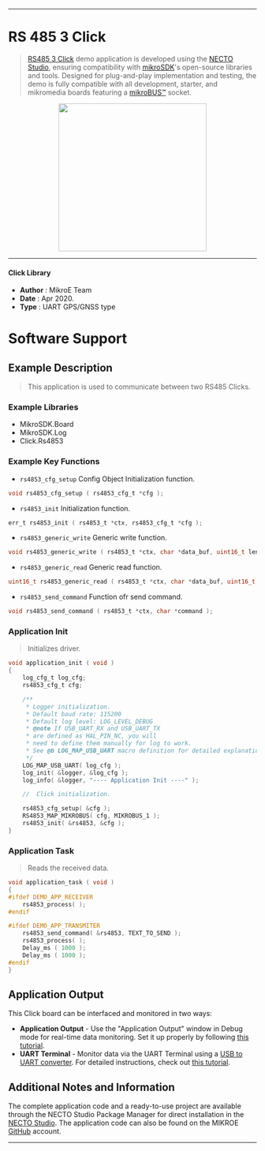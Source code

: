 
---
# RS 485 3 Click

> [RS485 3 Click](https://www.mikroe.com/?pid_product=MIKROE-2821) demo application is developed using
the [NECTO Studio](https://www.mikroe.com/necto), ensuring compatibility with [mikroSDK](https://www.mikroe.com/mikrosdk)'s
open-source libraries and tools. Designed for plug-and-play implementation and testing, the demo is fully compatible with
all development, starter, and mikromedia boards featuring a [mikroBUS&trade;](https://www.mikroe.com/mikrobus) socket.

<p align="center">
  <img src="https://www.mikroe.com/?pid_product=MIKROE-2821&image=1" height=300px>
</p>

---

#### Click Library

- **Author**        : MikroE Team
- **Date**          : Apr 2020.
- **Type**          : UART GPS/GNSS type

# Software Support

## Example Description

> This application is used to communicate between two RS485 Clicks. 

### Example Libraries

- MikroSDK.Board
- MikroSDK.Log
- Click.Rs4853

### Example Key Functions

- `rs4853_cfg_setup` Config Object Initialization function. 
```c
void rs4853_cfg_setup ( rs4853_cfg_t *cfg );
``` 
 
- `rs4853_init` Initialization function. 
```c
err_t rs4853_init ( rs4853_t *ctx, rs4853_cfg_t *cfg );
```

- `rs4853_generic_write` Generic write function. 
```c
void rs4853_generic_write ( rs4853_t *ctx, char *data_buf, uint16_t len );
```
 
- `rs4853_generic_read` Generic read function. 
```c
uint16_t rs4853_generic_read ( rs4853_t *ctx, char *data_buf, uint16_t max_len );
```

- `rs4853_send_command` Function ofr send command. 
```c
void rs4853_send_command ( rs4853_t *ctx, char *command );
```

### Application Init

> Initializes driver. 

```c
void application_init ( void )
{
    log_cfg_t log_cfg;
    rs4853_cfg_t cfg;

    /** 
     * Logger initialization.
     * Default baud rate: 115200
     * Default log level: LOG_LEVEL_DEBUG
     * @note If USB_UART_RX and USB_UART_TX 
     * are defined as HAL_PIN_NC, you will 
     * need to define them manually for log to work. 
     * See @b LOG_MAP_USB_UART macro definition for detailed explanation.
     */
    LOG_MAP_USB_UART( log_cfg );
    log_init( &logger, &log_cfg );
    log_info( &logger, "---- Application Init ----" );

    //  Click initialization.

    rs4853_cfg_setup( &cfg );
    RS4853_MAP_MIKROBUS( cfg, MIKROBUS_1 );
    rs4853_init( &rs4853, &cfg );
}
```

### Application Task

> Reads the received data.

```c
void application_task ( void )
{
#ifdef DEMO_APP_RECEIVER
    rs4853_process( );
#endif    

#ifdef DEMO_APP_TRANSMITER
    rs4853_send_command( &rs4853, TEXT_TO_SEND );
    rs4853_process( );
    Delay_ms ( 1000 );
    Delay_ms ( 1000 );
#endif     
}
```

## Application Output

This Click board can be interfaced and monitored in two ways:
- **Application Output** - Use the "Application Output" window in Debug mode for real-time data monitoring.
Set it up properly by following [this tutorial](https://www.youtube.com/watch?v=ta5yyk1Woy4).
- **UART Terminal** - Monitor data via the UART Terminal using
a [USB to UART converter](https://www.mikroe.com/click/interface/usb?interface*=uart,uart). For detailed instructions,
check out [this tutorial](https://help.mikroe.com/necto/v2/Getting%20Started/Tools/UARTTerminalTool).

## Additional Notes and Information

The complete application code and a ready-to-use project are available through the NECTO Studio Package Manager for 
direct installation in the [NECTO Studio](https://www.mikroe.com/necto). The application code can also be found on
the MIKROE [GitHub](https://github.com/MikroElektronika/mikrosdk_click_v2) account.

---
